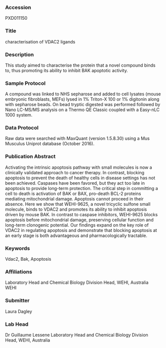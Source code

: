 ### Accession
PXD011150

### Title
characterisation of VDAC2 ligands

### Description
This study aimed to characterise the protein that a novel compound binds to, thus promoting its ability to inhibit BAK apoptotic activity.

### Sample Protocol
A compound was linked to NHS sepharose and added to cell lysates (mouse embryonic fibroblasts, MEFs) lysed in 1% Triton-X 100 or 1% digitonin along with sepharose beads. On bead tryptic digested was performed followed by Nano LC-MS/MS analysis on a Thermo QE Classic coupled with a Easy-nLC 1000 system.

### Data Protocol
Raw data were searched with MaxQuant (version 1.5.8.30) using a Mus Musculus Uniprot database (October 2016).

### Publication Abstract
Activating the intrinsic apoptosis pathway with small molecules is now a clinically validated approach to cancer therapy. In contrast, blocking apoptosis to prevent the death of healthy cells in disease settings has not been achieved. Caspases have been favored, but they act too late in apoptosis to provide long-term protection. The critical step in committing a cell to death is activation of BAK or BAX, pro-death BCL-2 proteins mediating mitochondrial damage. Apoptosis cannot proceed in their absence. Here we show that WEHI-9625, a novel tricyclic sulfone small molecule, binds to VDAC2 and promotes its ability to inhibit apoptosis driven by mouse BAK. In contrast to caspase inhibitors, WEHI-9625 blocks apoptosis before mitochondrial damage, preserving cellular function and long-term clonogenic potential. Our findings expand on the key role of VDAC2 in regulating apoptosis and demonstrate that blocking apoptosis at an early stage is both advantageous and pharmacologically tractable.

### Keywords
Vdac2, Bak, Apoptosis

### Affiliations
Laboratory Head and Chemical Biology Division Head, WEHI, Australia
WEHI

### Submitter
Laura Dagley

### Lab Head
Dr Guillaume Lessene
Laboratory Head and Chemical Biology Division Head, WEHI, Australia


